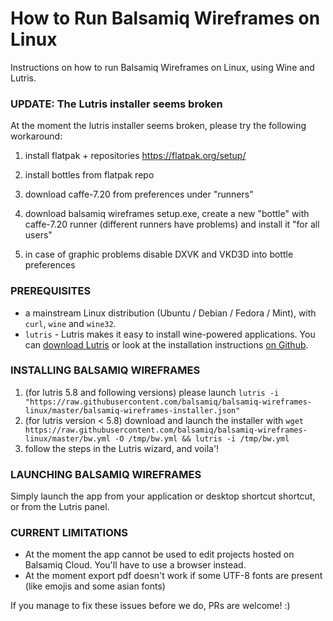 # How to Run Balsamiq Wireframes on Linux

Instructions on how to run Balsamiq Wireframes on Linux, using Wine and Lutris.

### UPDATE: The Lutris installer seems broken
At the moment the lutris installer seems broken, please try the following workaround:

1. install flatpak + repositories
https://flatpak.org/setup/

2. install bottles from flatpak repo

3. download caffe-7.20 from preferences under "runners"

4. download balsamiq wireframes setup.exe, create a new "bottle" with caffe-7.20 runner (different runners have problems) and install it "for all users"

4. in case of graphic problems disable DXVK and VKD3D into bottle preferences


### PREREQUISITES

* a mainstream Linux distribution (Ubuntu / Debian / Fedora / Mint), with `curl`, `wine` and `wine32`.
* `lutris` - Lutris makes it easy to install wine-powered applications. You can [download Lutris](https://lutris.net/downloads/) or look at the installation instructions [on Github](https://github.com/lutris/lutris/blob/master/INSTALL.rst).

### INSTALLING BALSAMIQ WIREFRAMES

1. (for lutris 5.8 and following versions) please launch `lutris -i "https://raw.githubusercontent.com/balsamiq/balsamiq-wireframes-linux/master/balsamiq-wireframes-installer.json"`
1. (for lutris version < 5.8) download and launch the installer with `wget https://raw.githubusercontent.com/balsamiq/balsamiq-wireframes-linux/master/bw.yml -O /tmp/bw.yml && lutris -i /tmp/bw.yml` 
1. follow the steps in the Lutris wizard, and voila'!

### LAUNCHING BALSAMIQ WIREFRAMES

Simply launch the app from your application or desktop shortcut shortcut, or from the Lutris panel.

### CURRENT LIMITATIONS

* At the moment the app cannot be used to edit projects hosted on Balsamiq Cloud. You'll have to use a browser instead.
* At the moment export pdf doesn't work if some UTF-8 fonts are present (like emojis and some asian fonts)

If you manage to fix these issues before we do, PRs are welcome! :)
